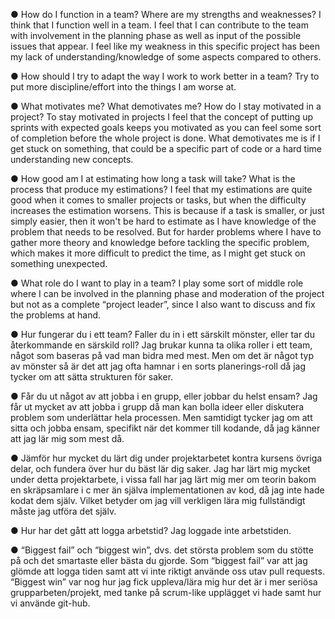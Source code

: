 ● How do I function in a team? Where are my strengths and weaknesses?
I think that I function well in a team. I feel that I can contribute to the team with involvement
in the planning phase as well as input of the possible issues that appear.
I feel like my weakness in this specific project has been my lack of understanding/knowledge
of some aspects compared to others.

● How should I try to adapt the way I work to work better in a team?
Try to put more discipline/effort into the things I am worse at.

● What motivates me? What demotivates me? How do I stay motivated in a project?
To stay motivated in projects I feel that the concept of putting up sprints with expected goals
keeps you motivated as you can feel some sort of completion before the whole project is
done. What demotivates me is if I get stuck on something, that could be a specific part of
code or a hard time understanding new concepts.

● How good am I at estimating how long a task will take? What is the process that
produce my estimations?
I feel that my estimations are quite good when it comes to smaller projects or tasks, but
when the difficulty increases the estimation worsens. This is because if a task is smaller, or
just simply easier, then it won't be hard to estimate as I have knowledge of the problem that
needs to be resolved. But for harder problems where I have to gather more theory and
knowledge before tackling the specific problem, which makes it more difficult to predict the
time, as I might get stuck on something unexpected.

● What role do I want to play in a team?
I play some sort of middle role where I can be involved in the planning phase and
moderation of the project but not as a complete “project leader”, since I also want to discuss
and fix the problems at hand.

● Hur fungerar du i ett team? Faller du in i ett särskilt mönster, eller tar du
återkommande en särskild roll?
Jag brukar kunna ta olika roller i ett team, något som baseras på vad man bidra med mest.
Men om det är något typ av mönster så är det att jag ofta hamnar i en sorts planerings-roll
då jag tycker om att sätta strukturen för saker.

● Får du ut något av att jobba i en grupp, eller jobbar du helst ensam?
Jag får ut mycket av att jobba i grupp då man kan bolla ideer eller diskutera problem som
underlättar hela processen. Men samtidigt tycker jag om att sitta och jobba ensam, specifikt
när det kommer till kodande, då jag känner att jag lär mig som mest då.

● Jämför hur mycket du lärt dig under projektarbetet kontra kursens övriga delar, och
fundera över hur du bäst lär dig saker.
Jag har lärt mig mycket under detta projektarbete, i vissa fall har jag lärt mig mer om teorin
bakom en skräpsamlare i c mer än själva implementationen av kod, då jag inte hade kodat
dem själv. Vilket betyder om jag vill verkligen lära mig fullständigt måste jag utföra det själv.

● Hur har det gått att logga arbetstid?
Jag loggade inte arbetstiden.

● “Biggest fail” och “biggest win”, dvs. det största problem som du stötte på och det
smartaste eller bästa du gjorde.
Som “biggest fail” var att jag glömde att logga tiden samt att vi inte riktigt använde oss utav
pull requests. “Biggest win” var nog hur jag fick uppleva/lära mig hur det är i mer seriösa
grupparbeten/projekt, med tanke på scrum-like upplägget vi hade samt hur vi använde
git-hub.
